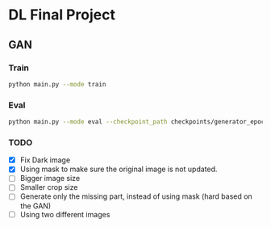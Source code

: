 # DL Final Project

## GAN

### Train

```bash
python main.py --mode train
```

### Eval

```bash
python main.py --mode eval --checkpoint_path checkpoints/generator_epoch_20.pth --test_dir data-scenery-small-test
```

### TODO

- [x] Fix Dark image
- [x] Using mask to make sure the original image is not updated.
- [ ] Bigger image size
- [ ] Smaller crop size
- [ ] Generate only the missing part, instead of using mask (hard based on the GAN)
- [ ] Using two different images
